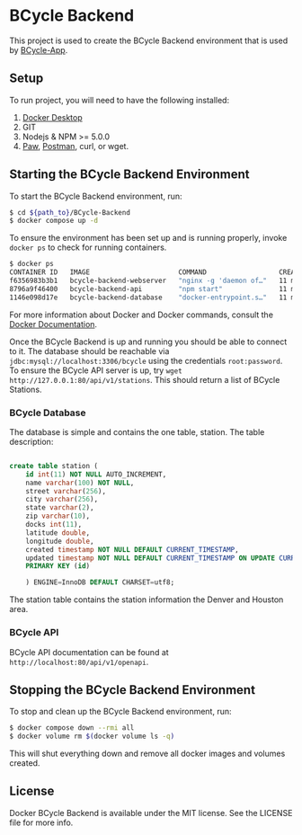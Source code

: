# BCycle Backend

This project is used to create the BCycle Backend environment that is used by [BCycle-App](https://github.com/tstraylor/BCycle-App).

## Setup

To run project, you will need to have the following installed:

1. [Docker Desktop](https://www.docker.com/products/docker-desktop/)
2. GIT
3. Nodejs & NPM >= 5.0.0
4. [Paw](https://paw.cloud), [Postman](https://www.getpostman.com), curl, or wget.

## Starting the BCycle Backend Environment

To start the BCycle Backend environment, run: 

```bash
$ cd ${path_to}/BCycle-Backend
$ docker compose up -d
```

To ensure the environment has been set up and is running properly, invoke `docker ps` to check for running containers.

```bash
$ docker ps
CONTAINER ID   IMAGE                      COMMAND                  CREATED          STATUS                    PORTS                    NAMES
f6356983b3b1   bcycle-backend-webserver   "nginx -g 'daemon of…"   11 minutes ago   Up 10 minutes             0.0.0.0:80->80/tcp       webserver
8796a9f46400   bcycle-backend-api         "npm start"              11 minutes ago   Up 10 minutes             0.0.0.0:3000->3000/tcp   apiserver
1146e098d17e   bcycle-backend-database    "docker-entrypoint.s…"   11 minutes ago   Up 11 minutes (healthy)   0.0.0.0:3306->3306/tcp   database

```

For more information about Docker and Docker commands, consult the [Docker Documentation](https://docs.docker.com).

Once the BCycle Backend is up and running you should be able to connect to it.  The database should be reachable 
via `jdbc:mysql://localhost:3306/bcycle` using the credentials `root:password`. 
To ensure the BCycle API server is up, try `wget http://127.0.0.1:80/api/v1/stations`.  This should return a list of BCycle Stations.

### BCycle Database
The database is simple and contains the one table, station. The table description:

```sql

create table station (
    id int(11) NOT NULL AUTO_INCREMENT,
    name varchar(100) NOT NULL,
    street varchar(256),
    city varchar(256),
    state varchar(2),
    zip varchar(10),
    docks int(11),
    latitude double,
    longitude double,
    created timestamp NOT NULL DEFAULT CURRENT_TIMESTAMP,
    updated timestamp NOT NULL DEFAULT CURRENT_TIMESTAMP ON UPDATE CURRENT_TIMESTAMP,
    PRIMARY KEY (id)

    ) ENGINE=InnoDB DEFAULT CHARSET=utf8;

```

The station table contains the station information the Denver and Houston area.

### BCycle API

BCycle API documentation can be found at ``http://localhost:80/api/v1/openapi``.

## Stopping the BCycle Backend Environment

To stop and clean up the BCycle Backend environment, run:

```bash
$ docker compose down --rmi all
$ docker volume rm $(docker volume ls -q)
```

This will shut everything down and remove all docker images and volumes created.

## License

Docker BCycle Backend is available under the MIT license. See the LICENSE file for more info.

